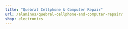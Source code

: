 ```yaml
---
title: "Quebral Cellphone & Computer Repair"
url: /alaminos/quebral-cellphone-and-computer-repair/
shop: electronics
---
```

